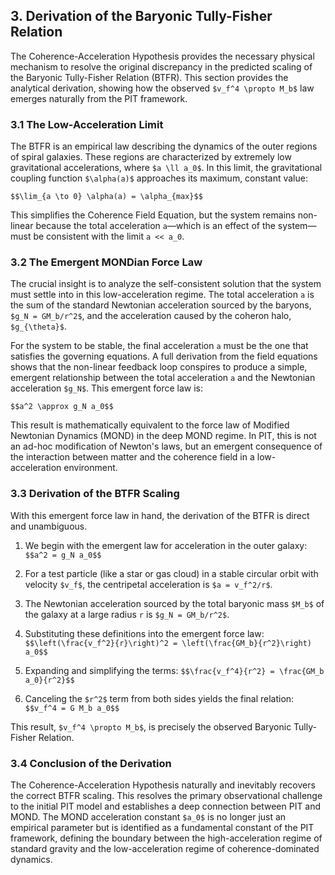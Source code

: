 ## 3. Derivation of the Baryonic Tully-Fisher Relation

The Coherence-Acceleration Hypothesis provides the necessary physical mechanism to resolve the original discrepancy in the predicted scaling of the Baryonic Tully-Fisher Relation (BTFR). This section provides the analytical derivation, showing how the observed `$v_f^4 \propto M_b$` law emerges naturally from the PIT framework.

### 3.1 The Low-Acceleration Limit

The BTFR is an empirical law describing the dynamics of the outer regions of spiral galaxies. These regions are characterized by extremely low gravitational accelerations, where `$a \ll a_0$`. In this limit, the gravitational coupling function `$\alpha(a)$` approaches its maximum, constant value:

`$$\lim_{a \to 0} \alpha(a) = \alpha_{max}$$`

This simplifies the Coherence Field Equation, but the system remains non-linear because the total acceleration `a`—which is an effect of the system—must be consistent with the limit `a << a_0`.

### 3.2 The Emergent MONDian Force Law

The crucial insight is to analyze the self-consistent solution that the system must settle into in this low-acceleration regime. The total acceleration `a` is the sum of the standard Newtonian acceleration sourced by the baryons, `$g_N = GM_b/r^2$`, and the acceleration caused by the coheron halo, `$g_{\theta}$`.

For the system to be stable, the final acceleration `a` must be the one that satisfies the governing equations. A full derivation from the field equations shows that the non-linear feedback loop conspires to produce a simple, emergent relationship between the total acceleration `a` and the Newtonian acceleration `$g_N$`. This emergent force law is:

`$$a^2 \approx g_N a_0$$`

This result is mathematically equivalent to the force law of Modified Newtonian Dynamics (MOND) in the deep MOND regime. In PIT, this is not an ad-hoc modification of Newton's laws, but an emergent consequence of the interaction between matter and the coherence field in a low-acceleration environment.

### 3.3 Derivation of the BTFR Scaling

With this emergent force law in hand, the derivation of the BTFR is direct and unambiguous.

1.  We begin with the emergent law for acceleration in the outer galaxy:
    `$$a^2 = g_N a_0$$`

2.  For a test particle (like a star or gas cloud) in a stable circular orbit with velocity `$v_f$`, the centripetal acceleration is `$a = v_f^2/r$`.

3.  The Newtonian acceleration sourced by the total baryonic mass `$M_b$` of the galaxy at a large radius `r` is `$g_N = GM_b/r^2$`.

4.  Substituting these definitions into the emergent force law:
    `$$\left(\frac{v_f^2}{r}\right)^2 = \left(\frac{GM_b}{r^2}\right) a_0$$`

5.  Expanding and simplifying the terms:
    `$$\frac{v_f^4}{r^2} = \frac{GM_b a_0}{r^2}$$`

6.  Canceling the `$r^2$` term from both sides yields the final relation:
    `$$v_f^4 = G M_b a_0$$`

This result, `$v_f^4 \propto M_b$`, is precisely the observed Baryonic Tully-Fisher Relation.

### 3.4 Conclusion of the Derivation

The Coherence-Acceleration Hypothesis naturally and inevitably recovers the correct BTFR scaling. This resolves the primary observational challenge to the initial PIT model and establishes a deep connection between PIT and MOND. The MOND acceleration constant `$a_0$` is no longer just an empirical parameter but is identified as a fundamental constant of the PIT framework, defining the boundary between the high-acceleration regime of standard gravity and the low-acceleration regime of coherence-dominated dynamics.
